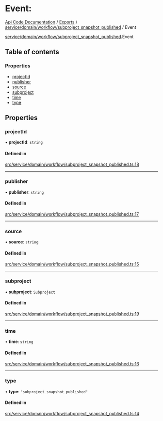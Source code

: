# Event: 
 
[Api Code Documentation](../README.md) / [Exports](../modules.md) / [service/domain/workflow/subproject\_snapshot\_published](../modules/service_domain_workflow_subproject_snapshot_published.md) / Event

[service/domain/workflow/subproject\_snapshot\_published](../modules/service_domain_workflow_subproject_snapshot_published.md).Event

## Table of contents

### Properties

- [projectId](service_domain_workflow_subproject_snapshot_published.Event.md#projectid)
- [publisher](service_domain_workflow_subproject_snapshot_published.Event.md#publisher)
- [source](service_domain_workflow_subproject_snapshot_published.Event.md#source)
- [subproject](service_domain_workflow_subproject_snapshot_published.Event.md#subproject)
- [time](service_domain_workflow_subproject_snapshot_published.Event.md#time)
- [type](service_domain_workflow_subproject_snapshot_published.Event.md#type)

## Properties

### projectId

• **projectId**: `string`

#### Defined in

[src/service/domain/workflow/subproject_snapshot_published.ts:18](https://github.com/openkfw/TruBudget/blob/90402cb/api/src/service/domain/workflow/subproject_snapshot_published.ts#L18)

___

### publisher

• **publisher**: `string`

#### Defined in

[src/service/domain/workflow/subproject_snapshot_published.ts:17](https://github.com/openkfw/TruBudget/blob/90402cb/api/src/service/domain/workflow/subproject_snapshot_published.ts#L17)

___

### source

• **source**: `string`

#### Defined in

[src/service/domain/workflow/subproject_snapshot_published.ts:15](https://github.com/openkfw/TruBudget/blob/90402cb/api/src/service/domain/workflow/subproject_snapshot_published.ts#L15)

___

### subproject

• **subproject**: [`Subproject`](service_domain_workflow_subproject.Subproject.md)

#### Defined in

[src/service/domain/workflow/subproject_snapshot_published.ts:19](https://github.com/openkfw/TruBudget/blob/90402cb/api/src/service/domain/workflow/subproject_snapshot_published.ts#L19)

___

### time

• **time**: `string`

#### Defined in

[src/service/domain/workflow/subproject_snapshot_published.ts:16](https://github.com/openkfw/TruBudget/blob/90402cb/api/src/service/domain/workflow/subproject_snapshot_published.ts#L16)

___

### type

• **type**: ``"subproject_snapshot_published"``

#### Defined in

[src/service/domain/workflow/subproject_snapshot_published.ts:14](https://github.com/openkfw/TruBudget/blob/90402cb/api/src/service/domain/workflow/subproject_snapshot_published.ts#L14)
